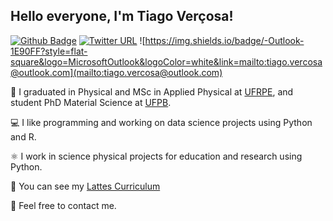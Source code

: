 ## Hello everyone, I'm Tiago Verçosa!

[![Github Badge](https://img.shields.io/badge/-Github-000?style=flat-square&logo=Github&logoColor=white&link=https://github.com/tiagovercosa)](https://github.com/tiagovercosa)
[![Twitter URL](https://img.shields.io/badge/-Twitter-00acee?style=flat-square&logo=Twitter&logoColor=white&link=https://twitter.com/tiago_vercosa)](https://twitter.com/tiago_vercosa)
![https://img.shields.io/badge/-Outlook-1E90FF?style=flat-square&logo=MicrosoftOutlook&logoColor=white&link=mailto:tiago.vercosa@outlook.com](mailto:tiago.vercosa@outlook.com)

📖 I graduated in Physical and MSc in Applied Physical at [UFRPE](http://www.ufrpe.br/),
and student PhD Material Science at [UFPB](https://www.ufpb.br/).

💻 I like programming and working on data science projects using Python and R.

⚛️  I work in science physical projects for education and research using Python.

📑 You can see my [Lattes Curriculum](http://lattes.cnpq.br/2589002626770110)

📧 Feel free to contact me.


